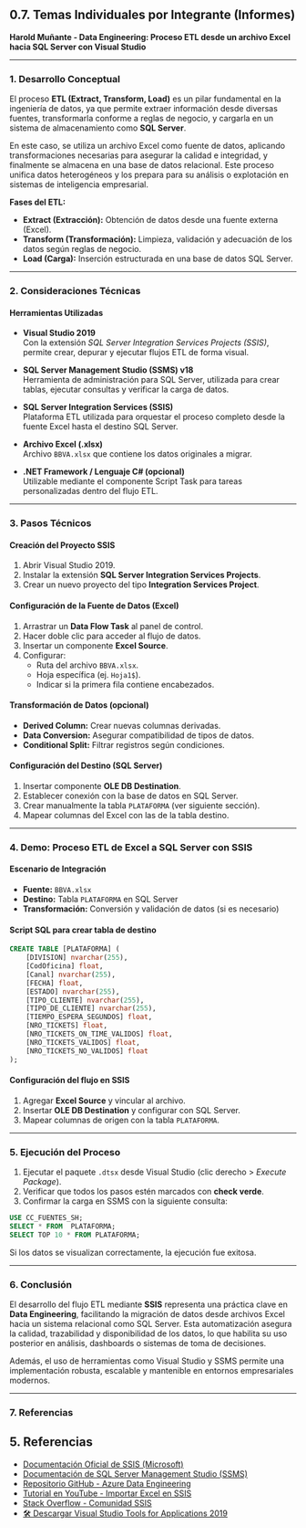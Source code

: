 
## 0.7. Temas Individuales por Integrante (Informes)  
**Harold Muñante - Data Engineering: Proceso ETL desde un archivo Excel hacia SQL Server con Visual Studio**

---

### 1. Desarrollo Conceptual

El proceso **ETL (Extract, Transform, Load)** es un pilar fundamental en la ingeniería de datos, ya que permite extraer información desde diversas fuentes, transformarla conforme a reglas de negocio, y cargarla en un sistema de almacenamiento como **SQL Server**.

En este caso, se utiliza un archivo Excel como fuente de datos, aplicando transformaciones necesarias para asegurar la calidad e integridad, y finalmente se almacena en una base de datos relacional. Este proceso unifica datos heterogéneos y los prepara para su análisis o explotación en sistemas de inteligencia empresarial.

**Fases del ETL:**

- **Extract (Extracción):** Obtención de datos desde una fuente externa (Excel).
- **Transform (Transformación):** Limpieza, validación y adecuación de los datos según reglas de negocio.
- **Load (Carga):** Inserción estructurada en una base de datos SQL Server.

---

### 2. Consideraciones Técnicas

#### Herramientas Utilizadas

- **Visual Studio 2019**  
  Con la extensión *SQL Server Integration Services Projects (SSIS)*, permite crear, depurar y ejecutar flujos ETL de forma visual.

- **SQL Server Management Studio (SSMS) v18**  
  Herramienta de administración para SQL Server, utilizada para crear tablas, ejecutar consultas y verificar la carga de datos.

- **SQL Server Integration Services (SSIS)**  
  Plataforma ETL utilizada para orquestar el proceso completo desde la fuente Excel hasta el destino SQL Server.

- **Archivo Excel (.xlsx)**  
  Archivo `BBVA.xlsx` que contiene los datos originales a migrar.

- **.NET Framework / Lenguaje C# (opcional)**  
  Utilizable mediante el componente Script Task para tareas personalizadas dentro del flujo ETL.

---

### 3. Pasos Técnicos

#### Creación del Proyecto SSIS

1. Abrir Visual Studio 2019.
2. Instalar la extensión **SQL Server Integration Services Projects**.
3. Crear un nuevo proyecto del tipo **Integration Services Project**.

#### Configuración de la Fuente de Datos (Excel)

1. Arrastrar un **Data Flow Task** al panel de control.
2. Hacer doble clic para acceder al flujo de datos.
3. Insertar un componente **Excel Source**.
4. Configurar:
   - Ruta del archivo `BBVA.xlsx`.
   - Hoja específica (ej. `Hoja1$`).
   - Indicar si la primera fila contiene encabezados.

#### Transformación de Datos (opcional)

- **Derived Column:** Crear nuevas columnas derivadas.
- **Data Conversion:** Asegurar compatibilidad de tipos de datos.
- **Conditional Split:** Filtrar registros según condiciones.

#### Configuración del Destino (SQL Server)

1. Insertar componente **OLE DB Destination**.
2. Establecer conexión con la base de datos en SQL Server.
3. Crear manualmente la tabla `PLATAFORMA` (ver siguiente sección).
4. Mapear columnas del Excel con las de la tabla destino.

---

### 4. Demo: Proceso ETL de Excel a SQL Server con SSIS

#### Escenario de Integración

- **Fuente:** `BBVA.xlsx`
- **Destino:** Tabla `PLATAFORMA` en SQL Server
- **Transformación:** Conversión y validación de datos (si es necesario)

#### Script SQL para crear tabla de destino

```sql
CREATE TABLE [PLATAFORMA] (
    [DIVISION] nvarchar(255),
    [CodOficina] float,
    [Canal] nvarchar(255),
    [FECHA] float,
    [ESTADO] nvarchar(255),
    [TIPO_CLIENTE] nvarchar(255),
    [TIPO_DE_CLIENTE] nvarchar(255),
    [TIEMPO_ESPERA_SEGUNDOS] float,
    [NRO_TICKETS] float,
    [NRO_TICKETS_ON_TIME_VALIDOS] float,
    [NRO_TICKETS_VALIDOS] float,
    [NRO_TICKETS_NO_VALIDOS] float
);
```

#### Configuración del flujo en SSIS

1. Agregar **Excel Source** y vincular al archivo.
2. Insertar **OLE DB Destination** y configurar con SQL Server.
3. Mapear columnas de origen con la tabla `PLATAFORMA`.

---

### 5. Ejecución del Proceso

1. Ejecutar el paquete `.dtsx` desde Visual Studio (clic derecho > *Execute Package*).
2. Verificar que todos los pasos estén marcados con **check verde**.
3. Confirmar la carga en SSMS con la siguiente consulta:

```sql
USE CC_FUENTES_SH;
SELECT * FROM  PLATAFORMA; 
SELECT TOP 10 * FROM PLATAFORMA;
```

Si los datos se visualizan correctamente, la ejecución fue exitosa.

---

### 6. Conclusión

El desarrollo del flujo ETL mediante **SSIS** representa una práctica clave en **Data Engineering**, facilitando la migración de datos desde archivos Excel hacia un sistema relacional como SQL Server. Esta automatización asegura la calidad, trazabilidad y disponibilidad de los datos, lo que habilita su uso posterior en análisis, dashboards o sistemas de toma de decisiones.

Además, el uso de herramientas como Visual Studio y SSMS permite una implementación robusta, escalable y mantenible en entornos empresariales modernos.

---

### 7. Referencias

## 5. Referencias

- [Documentación Oficial de SSIS (Microsoft)](https://docs.microsoft.com/sql/integration-services/)
- [Documentación de SQL Server Management Studio (SSMS)](https://docs.microsoft.com/sql/ssms/sql-server-management-studio-ssms)
- [Repositorio GitHub - Azure Data Engineering](https://github.com/DataCounsel/Azure-Data-Engineering)
- [Tutorial en YouTube - Importar Excel en SSIS](https://www.youtube.com/watch?v=sbeuralzJ70)
- [Stack Overflow - Comunidad SSIS](https://stackoverflow.com/questions/tagged/ssis)
- [🛠️ Descargar Visual Studio Tools for Applications 2019](https://www.microsoft.com/es-co/download/details.aspx?id=58317)
